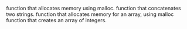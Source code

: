 function that allocates memory using malloc.
function that concatenates two strings.
function that allocates memory for an array, using malloc
function that creates an array of integers.

